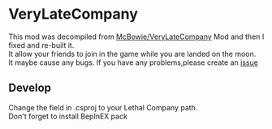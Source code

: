 # VeryLateCompany
This mod was decompiled from [McBowie/VeryLateCompany](https://thunderstore.io/c/lethal-company/p/McBowie/VeryLateCompany/) Mod and then I fixed and re-built it.   
It allow your friends to join in the game while you are landed on the moon.   
It maybe cause any bugs.
If you have any problems,please create an [issue](https://github.com/LTGVE/LC-VeryLateCompany/issues)
## Develop
Change the <LethalComapnyPath> field in .csproj to your Lethal Company path.  
Don't forget to install BepInEX pack
